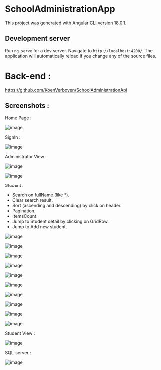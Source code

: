 # SchoolAdministrationApp

This project was generated with [Angular CLI](https://github.com/angular/angular-cli) version 18.0.1.

## Development server

Run `ng serve` for a dev server. Navigate to `http://localhost:4200/`. The application will automatically reload if you change any of the source files.

# Back-end :
https://github.com/KoenVerboven/SchoolAdministrationApi

## Screenshots :
Home Page :

![image](https://github.com/user-attachments/assets/576e2420-dcf1-4145-840b-17b17f5131f8)


SignIn :

![image](https://github.com/user-attachments/assets/b6c7830b-f369-499d-8f6e-453f0f01df97)

Administrator View :

![image](https://github.com/user-attachments/assets/ca2e242f-ca63-4c74-a049-7f0203ba444f)

![image](https://github.com/user-attachments/assets/fa8258d3-750d-42d5-a527-066a5ac90edb)


Student : 
* Search on fullName (like *).
* Clear search result.
* Sort (ascending and descending) by click on header. 
* Pagination.
* ItemsCount
* Jump to Student detail by clicking on GridRow.
* Jump to Add new student.
  
![image](https://github.com/user-attachments/assets/d266eecb-a91e-4028-8491-f73d8311276c)

![image](https://github.com/user-attachments/assets/fb2031d1-6d6f-46ab-a3d9-8844b40f338b)

![image](https://github.com/user-attachments/assets/875e0e66-e86d-45c1-ab0b-f209cd03c9e3)

![image](https://github.com/user-attachments/assets/78272248-06b7-4f9b-b93f-18a3c6d891e6)

![image](https://github.com/user-attachments/assets/2c0b4b66-54b8-4350-a3c7-8e18d6f913e5)

![image](https://github.com/user-attachments/assets/fc96d976-070a-4e84-8621-11bbdf3e3bf9)

![image](https://github.com/user-attachments/assets/c0a7928c-3afa-4fe7-bb6b-aba2ca3f9151)

![image](https://github.com/user-attachments/assets/f0e4ee5b-0c3b-4fc7-be8a-bdd4c2647cd3)

![image](https://github.com/user-attachments/assets/0e70c631-5d8e-4cc0-9744-520f477c27ca)

![image](https://github.com/user-attachments/assets/25bfb949-18e5-4ae3-9013-d9b485f5fc21)


Student View :

![image](https://github.com/user-attachments/assets/13e3fd51-dad5-4cde-81ab-4c8a25747097)


SQL-server :

![image](https://github.com/user-attachments/assets/63025142-f4e7-4d35-a371-f3a26314073a)




















